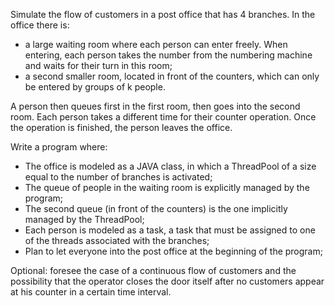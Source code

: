 Simulate the flow of customers in a post office that has 4 branches. In the office there is:
- a large waiting room where each person can enter freely. When entering, each person takes the number 
  from the numbering machine and waits for their turn in this room;
- a second smaller room, located in front of the counters, which can only be entered by groups of k people.

A person then queues first in the first room, then goes into the second room.
Each person takes a different time for their counter operation.
Once the operation is finished, the person leaves the office.

Write a program where:
- The office is modeled as a JAVA class, in which a ThreadPool of a size equal to the number of branches is activated;
- The queue of people in the waiting room is explicitly managed by the program;
- The second queue (in front of the counters) is the one implicitly managed by the ThreadPool;
- Each person is modeled as a task, a task that must be assigned to one of the threads associated with the branches;
- Plan to let everyone into the post office at the beginning of the program;

Optional: foresee the case of a continuous flow of customers and the possibility that the operator closes the door itself 
after no customers appear at his counter in a certain time interval.
